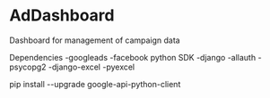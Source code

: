 # AdDashboard
Dashboard for management of campaign data

Dependencies
-googleads
-facebook python SDK
-django
-allauth
-psycopg2
-django-excel
-pyexcel




pip install --upgrade google-api-python-client
